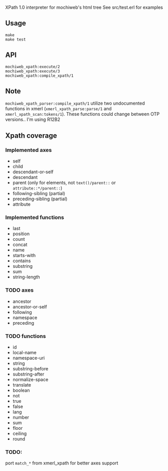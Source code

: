 XPath 1.0 interpreter for mochiweb's html tree
See src/test.erl for examples

Usage
-----

    make
    make test

API
---

    mochiweb_xpath:execute/2
	mochiweb_xpath:execute/3
    mochiweb_xpath:compile_xpath/1

Note
----

`mochiweb_xpath_parser:compile_xpath/1` utilize two undocumented functions
in  xmerl (`xmerl_xpath_parse:parse/1` and `xmerl_xpath_scan:tokens/1`).
These functions could change between OTP versions.. I'm using R12B2

Xpath coverage
--------------

### Implemented axes

* self
* child
* descendant-or-self
* descendant
* parent (only for elements, not `text()/parent::` or `attribute::*/parent::`)
* following-sibling (partial)
* preceding-sibling (partial)
* attribute
 

### Implemented functions

* last
* position
* count
* concat
* name
* starts-with
* contains
* substring
* sum
* string-length

### TODO axes

* ancestor
* ancestor-or-self
* following
* namespace
* preceding

### TODO functions

* id
* local-name
* namespace-uri
* string
* substring-before
* substring-after
* normalize-space
* translate
* boolean
* not
* true
* false
* lang
* number
* sum
* floor
* ceiling
* round

### TODO:
port `match_*` from xmerl_xpath for better axes support
